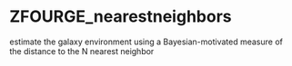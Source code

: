 # ZFOURGE_nearestneighbors
estimate the galaxy environment using a Bayesian-motivated measure of the distance to the N nearest neighbor
